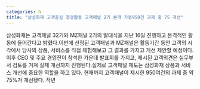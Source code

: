 ```yaml
---
categories: h
title: "삼성화재 고객중심 경영활동 고객패널 2기 본격 가동950건 과제 중 75 개선"
---
```

삼성화재는 고객패널 32기와 MZ패널 2기의 발대식을 지난 16일 진행하고 본격적인 활동에 들어간다고 밝혔다.이번에 선정된 고객패널과 MZ패널은 활동기간 동안 고객의 시각에서 당사의 상품, 서비스를 직접 체험해보고 그 결과를 가지고 개선 제안할 예정이다. 이후 CEO 및 주요 경영진이 참석한 가운데 발표회를 가지고, 제시된 고객의견은 실무부서 검토를 거쳐 실제 개선까지 진행된다.실제로 고객패널 제도는 삼성화재 상품과 서비스 개선에 중요한 역할을 하고 있다. 현재까지 고객패널이 제시한 950여건의 과제 중 약 75%가 개선됐다. 작년